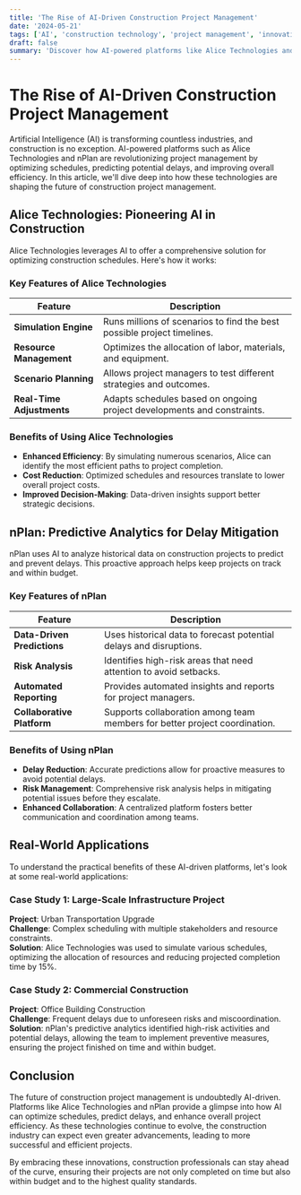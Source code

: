 ```yaml
---
title: 'The Rise of AI-Driven Construction Project Management'
date: '2024-05-21'
tags: ['AI', 'construction technology', 'project management', 'innovation', 'Alice Technologies', 'nPlan']
draft: false
summary: 'Discover how AI-powered platforms like Alice Technologies and nPlan are revolutionizing project management in construction by optimizing schedules, predicting potential delays, and improving overall efficiency.'
---
```


# The Rise of AI-Driven Construction Project Management

Artificial Intelligence (AI) is transforming countless industries, and construction is no exception. AI-powered platforms such as Alice Technologies and nPlan are revolutionizing project management by optimizing schedules, predicting potential delays, and improving overall efficiency. In this article, we'll dive deep into how these technologies are shaping the future of construction project management.

## Alice Technologies: Pioneering AI in Construction

Alice Technologies leverages AI to offer a comprehensive solution for optimizing construction schedules. Here's how it works:

### Key Features of Alice Technologies

| Feature                         | Description                                                                 |
|---------------------------------|-----------------------------------------------------------------------------|
| **Simulation Engine**           | Runs millions of scenarios to find the best possible project timelines.     |
| **Resource Management**         | Optimizes the allocation of labor, materials, and equipment.                |
| **Scenario Planning**           | Allows project managers to test different strategies and outcomes.          |
| **Real-Time Adjustments**       | Adapts schedules based on ongoing project developments and constraints.     |

### Benefits of Using Alice Technologies

- **Enhanced Efficiency**: By simulating numerous scenarios, Alice can identify the most efficient paths to project completion.
- **Cost Reduction**: Optimized schedules and resources translate to lower overall project costs.
- **Improved Decision-Making**: Data-driven insights support better strategic decisions.

## nPlan: Predictive Analytics for Delay Mitigation

nPlan uses AI to analyze historical data on construction projects to predict and prevent delays. This proactive approach helps keep projects on track and within budget.

### Key Features of nPlan

| Feature                         | Description                                                                |
|---------------------------------|----------------------------------------------------------------------------|
| **Data-Driven Predictions**     | Uses historical data to forecast potential delays and disruptions.         |
| **Risk Analysis**               | Identifies high-risk areas that need attention to avoid setbacks.          |
| **Automated Reporting**         | Provides automated insights and reports for project managers.               |
| **Collaborative Platform**      | Supports collaboration among team members for better project coordination.  |

### Benefits of Using nPlan

- **Delay Reduction**: Accurate predictions allow for proactive measures to avoid potential delays.
- **Risk Management**: Comprehensive risk analysis helps in mitigating potential issues before they escalate.
- **Enhanced Collaboration**: A centralized platform fosters better communication and coordination among teams.

## Real-World Applications

To understand the practical benefits of these AI-driven platforms, let's look at some real-world applications:

### Case Study 1: Large-Scale Infrastructure Project

**Project**: Urban Transportation Upgrade  
**Challenge**: Complex scheduling with multiple stakeholders and resource constraints.  
**Solution**: Alice Technologies was used to simulate various schedules, optimizing the allocation of resources and reducing projected completion time by 15%.

### Case Study 2: Commercial Construction

**Project**: Office Building Construction  
**Challenge**: Frequent delays due to unforeseen risks and miscoordination.  
**Solution**: nPlan's predictive analytics identified high-risk activities and potential delays, allowing the team to implement preventive measures, ensuring the project finished on time and within budget.

## Conclusion

The future of construction project management is undoubtedly AI-driven. Platforms like Alice Technologies and nPlan provide a glimpse into how AI can optimize schedules, predict delays, and enhance overall project efficiency. As these technologies continue to evolve, the construction industry can expect even greater advancements, leading to more successful and efficient projects.

By embracing these innovations, construction professionals can stay ahead of the curve, ensuring their projects are not only completed on time but also within budget and to the highest quality standards.
```